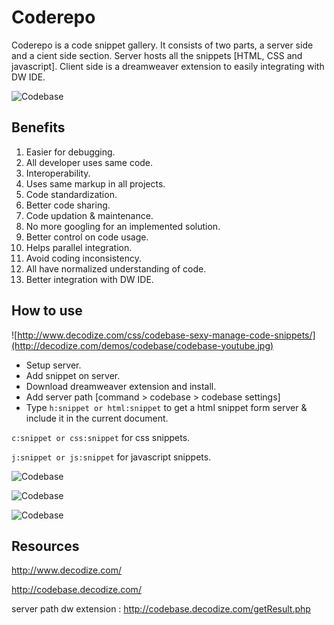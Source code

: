 Coderepo 
=====================================
Coderepo is a code snippet gallery. It consists of two parts, a server side and a cient side section. Server hosts all the snippets [HTML, CSS and javascript]. Client side is a dreamweaver extension to easily integrating with DW IDE. 

![Codebase](http://decodize.com/demos/codebase/codebase.jpg)

Benefits
--------
1. Easier for debugging.
2. All developer uses same code.
3. Interoperability.
4. Uses same markup in all projects.
5. Code standardization.
6. Better code sharing.
7. Code updation & maintenance. 
8. No more googling for an implemented solution.
9. Better control on code usage.
10. Helps parallel integration.
11. Avoid coding inconsistency.
12. All have normalized understanding of code.
13. Better integration with DW IDE.


How to use
----------
![http://www.decodize.com/css/codebase-sexy-manage-code-snippets/](http://decodize.com/demos/codebase/codebase-youtube.jpg)

* Setup server.
* Add snippet on server.
* Download dreamweaver extension and install.
* Add server path [command > codebase > codebase settings]
* Type
```h:snippet or html:snippet```
to get a html snippet form server & include it in the current document.

```c:snippet or css:snippet```
for css snippets.

```j:snippet or js:snippet```
for javascript snippets.

![Codebase](http://decodize.com/demos/codebase/dw-ext.jpg)

![Codebase](http://decodize.com/demos/codebase/dw-codebase.jpg)

![Codebase](http://decodize.com/demos/codebase/dw-codebase2.jpg)

Resources 
---------

http://www.decodize.com/

http://codebase.decodize.com/

server path dw extension : http://codebase.decodize.com/getResult.php
